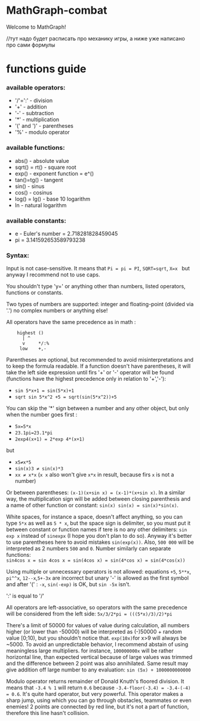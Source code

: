# MathGraph-combat
Welcome to MathGraph!

//тут надо будет расписать про механику игры, а ниже уже написано про сами формулы

# functions guide<br>

### available operators:

* '/'=':' - division
* '+' - addition
* '-' - subtraction
* '*' - multiplication
* '(' and ')' - parentheses
* '%' - modulo operator

### available functions:
*	abs() - absolute value
*	sqrt() = rt() - square root
*	exp() - exponent function = e^()
*	tan()=tg() - tangent
*	sin() - sinus
*	cos() - cosinus
*	log() = lg() - base  10 logarithm
*	ln - natural logarithm

### available constants:
*	e - Euler's number = 2.718281828459045
*	pi = 3.141592653589793238
	
### Syntax: 
Input is not case-sensitive. It means that `Pi = pi = PI`, `SQRT=sqrt`, `X=x `
but anyway I recommend  not to use caps.

You shouldn't type 'y=' or anything other than numbers, listed operators, functions or constants.

Two types of numbers are supported: 
integer and floating-point (divided via '.')
no complex numbers or anything else!

All operators have the same precedence as in math :
```
	highest ()
	  |	^
	  v  	*/:%
	 low    +,- 
```
Parentheses are optional, but recommended to avoid misinterpretations and to keep the formula 
readable. If a function doesn't have parentheses, it will take the left side expression until firs '+' or '-'
operator will be found (functions have the highest precedence only in relation to '+','-'):
* `sin 5*x+1 = sin(5*x)+1`
* `sqrt sin 5*x^2 +5 = sqrt(sin(5*x^2))+5`

You can skip the '*' sign between a number and any other object, but only when the number goes first :
* `5x=5*x`
* `23.1pi=23.1*pi`
* `2exp4(x+1) = 2*exp 4*(x+1)`

but 
* `x5≠x*5`
* `sin(x)3 ≠ sin(x)*3`
* `xx ≠ x*x` (`x x` also won't give `x*x` in result, because
firs `x` is not a number)

Or between parentheses: `(x-1)(x+sin x) = (x-1)*(x+sin x)`. In a similar way, the multiplication sign will be added 
between closing parenthesis and a name of other function or constant: `sin(x) sin(x) = sin(x)*sin(x)`.

White spaces, for instance a space, doesn't affect anything, so you can type 
`5*x` as well as `5 * x`, but the space sign is delimiter, so you must put it between constant or function names if
tere is no any other delimiters: `sin exp x` instead of `sinexpx` (I hope you don't plan to do so). Anyway it's better 
to use parentheses here to avoid mistakes `sin(exp(x))`. Also, `500 000` will
be interpreted as 2 numbers `500` and `0`. Number similarly can separate functions:<br> `sin4cos x = sin 4cos x =
sin(4cos x) = sin(4*cos x) = sin(4*cos(x))`

Using multiple or unnecessary operators is not allowed:
equations `+5`, `5**x`, `pi^^x`, `12--x`,`5+-3x` are incorrect 
but unary '-' is allowed as the first symbol and after '(' :
`-x`, `sin(-exp)` is OK, but `sin -5x` isn't.

':' is equal to '/'

All operators are left-associative, so operators with the same precedence will 
be considered from the left side:
`5x/3/2*pi = (((5*x)/3)/2)*pi`

There's a limit of 50000 for values of value during calculation, all numbers higher (or lower than -50000) will 
be interpreted as (-)50000 + random value [0;10), but you shouldn't notice that. `exp(10x)`for x>9 will always be ~5000.
To avoid an unpredictable behavior, I recommend abstain of using meaningless large multipliers. for instance, `100000000x`
will be rather horizontal line, than expected vertical because of large values was trimmed and the difference between 2 point 
was also annihilated. Same result may give addition off large number to any evaluation: `sin (5x) + 1000000000000`

Modulo operator returns remainder of Donald Knuth's floored division. It means that `-3.4 % 1` will return `0.6` because 
`-3.4-floor(-3.4) = -3.4-(-4) = 0.6`. It's quite hard operator, but very powerful. This operator makes a sharp jump,
using which you can go through obstacles, teammates or even enemies! 2 points are connected by red line, but it's not a
part of function, therefore this line hasn't collision.
